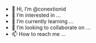 - 👋 Hi, I’m @conextionid
- 👀 I’m interested in ...
- 🌱 I’m currently learning ...
- 💞️ I’m looking to collaborate on ...
- 📫 How to reach me ...

<!---
conextionid/conextionid is a ✨ special ✨ repository because its `README.md` (this file) appears on your GitHub profile.
You can click the Preview link to take a look at your changes.
--->
